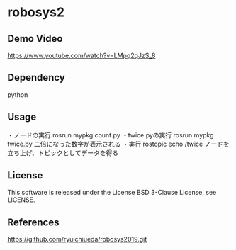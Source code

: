 # robosys2
## Demo Video
https://www.youtube.com/watch?v=LMpq2qJzS_8
## Dependency 
python
## Usage
・ノードの実行
  rosrun mypkg count.py
・twice.pyの実行
  rosrun mypkg twice.py
  二倍になった数字が表示される
・実行
  rostopic echo /twice
  ノードを立ち上げ、トピックとしてデータを得る
## License  
This software is released under the License BSD 3-Clause License, see LICENSE.
## References
https://github.com/ryuichiueda/robosys2019.git

